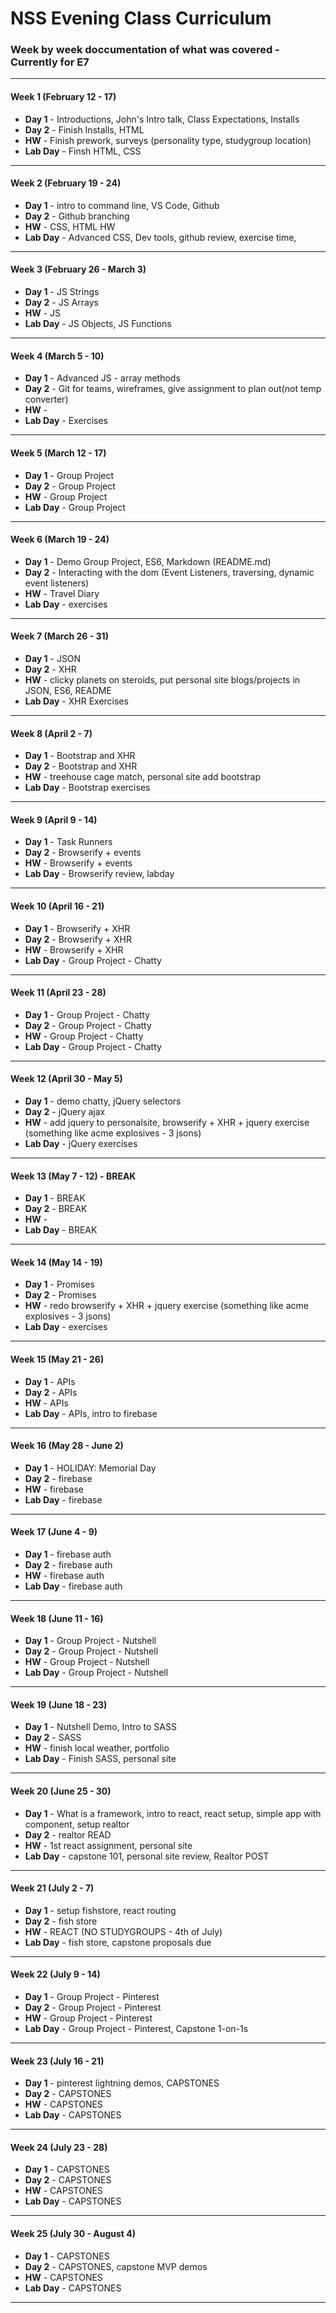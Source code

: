 # NSS Evening Class Curriculum

### Week by week doccumentation of what was covered - Currently for E7

***

#### Week 1 (February 12 - 17)
* **Day 1** - Introductions, John's Intro talk, Class Expectations, Installs
* **Day 2** - Finish Installs, HTML
* **HW** - Finish prework, surveys (personality type, studygroup location)
* **Lab Day** - Finsh HTML, CSS

***

#### Week 2 (February 19 - 24)
* **Day 1** - intro to command line, VS Code, Github
* **Day 2** - Github branching
* **HW** - CSS, HTML HW
* **Lab Day** - Advanced CSS, Dev tools,  github review, exercise time,

***

#### Week 3 (February 26 - March 3)
* **Day 1** - JS Strings
* **Day 2** - JS Arrays
* **HW** - JS
* **Lab Day** - JS Objects, JS Functions

***

#### Week 4 (March 5 - 10)
* **Day 1** - Advanced JS - array methods
* **Day 2** -  Git for teams, wireframes, give assignment to plan out(not temp converter)
* **HW** -
* **Lab Day** - Exercises

***

#### Week 5 (March 12 - 17)
* **Day 1** - Group Project
* **Day 2** - Group Project
* **HW** - Group Project
* **Lab Day** - Group Project

***

#### Week 6 (March 19 - 24)
* **Day 1** - Demo Group Project, ES6, Markdown (README.md)
* **Day 2** -  Interacting with the dom (Event Listeners, traversing, dynamic event listeners)
* **HW** - Travel Diary
* **Lab Day** - exercises

***

#### Week 7 (March 26 - 31)
* **Day 1** - JSON
* **Day 2** - XHR
* **HW** -  clicky planets on steroids, put personal site blogs/projects in JSON, ES6, README
* **Lab Day** - XHR Exercises

***

#### Week 8 (April 2 - 7)
* **Day 1** - Bootstrap and XHR
* **Day 2** - Bootstrap and XHR
* **HW** - treehouse cage match, personal site add bootstrap
* **Lab Day** - Bootstrap exercises

***

#### Week 9 (April 9 - 14)
* **Day 1** - Task Runners
* **Day 2** - Browserify + events
* **HW** - Browserify + events
* **Lab Day** - Browserify review, labday

***

#### Week 10 (April 16 - 21)
* **Day 1** - Browserify + XHR
* **Day 2** - Browserify + XHR
* **HW** - Browserify + XHR
* **Lab Day** -  Group Project - Chatty

***
#### Week 11 (April 23 - 28)
* **Day 1** - Group Project - Chatty
* **Day 2** - Group Project - Chatty
* **HW** - Group Project - Chatty
* **Lab Day** - Group Project - Chatty

***

#### Week 12 (April 30 - May 5)
* **Day 1** - demo chatty, jQuery selectors
* **Day 2** - jQuery ajax
* **HW** - add jquery to personalsite, browserify + XHR + jquery exercise (something like acme explosives - 3 jsons)
* **Lab Day** - jQuery exercises

***

#### Week 13 (May 7 - 12) - BREAK
* **Day 1** - BREAK
* **Day 2** - BREAK
* **HW** -
* **Lab Day** - BREAK

***

#### Week 14 (May 14 - 19)
* **Day 1** - Promises
* **Day 2** - Promises
* **HW** - redo browserify + XHR + jquery exercise (something like acme explosives - 3 jsons)
* **Lab Day** - exercises

***

#### Week 15 (May 21 - 26)
* **Day 1** - APIs
* **Day 2** - APIs
* **HW** - APIs
* **Lab Day** - APIs, intro to firebase

***

#### Week 16 (May 28 - June 2)
* **Day 1** - HOLIDAY: Memorial Day
* **Day 2** - firebase
* **HW** - firebase
* **Lab Day** - firebase

***

#### Week 17 (June 4 - 9)
* **Day 1** - firebase auth
* **Day 2** - firebase auth
* **HW** - firebase auth
* **Lab Day** - firebase auth

***

#### Week 18 (June 11 - 16)
* **Day 1** - Group Project - Nutshell
* **Day 2** - Group Project - Nutshell
* **HW** - Group Project - Nutshell
* **Lab Day** - Group Project - Nutshell

***

#### Week 19 (June 18 - 23)
* **Day 1** - Nutshell Demo, Intro to SASS
* **Day 2** - SASS
* **HW** - finish local weather, portfolio
* **Lab Day** - Finish SASS, personal site


***

#### Week 20 (June 25 - 30)
* **Day 1** - What is a framework, intro to react, react setup, simple app with component, setup realtor
* **Day 2** - realtor READ
* **HW** - 1st react assignment, personal site
* **Lab Day** - capstone 101, personal site review, Realtor POST

***

#### Week 21 (July 2 - 7)
* **Day 1** - setup fishstore, react routing
* **Day 2** - fish store
* **HW** - REACT (NO STUDYGROUPS - 4th of July)
* **Lab Day** - fish store, capstone proposals due

***

#### Week 22 (July 9 - 14)
* **Day 1** - Group Project - Pinterest
* **Day 2** - Group Project - Pinterest
* **HW** - Group Project - Pinterest
* **Lab Day** - Group Project - Pinterest, Capstone 1-on-1s

***

#### Week 23 (July 16 - 21)
* **Day 1** - pinterest lightning demos, CAPSTONES
* **Day 2** - CAPSTONES
* **HW** - CAPSTONES
* **Lab Day** - CAPSTONES

***

#### Week 24 (July 23 - 28)
* **Day 1** - CAPSTONES
* **Day 2** - CAPSTONES
* **HW** - CAPSTONES
* **Lab Day** - CAPSTONES

***

#### Week 25 (July 30 - August 4)
* **Day 1** - CAPSTONES
* **Day 2** - CAPSTONES, capstone MVP demos
* **HW** - CAPSTONES
* **Lab Day** - CAPSTONES

***
